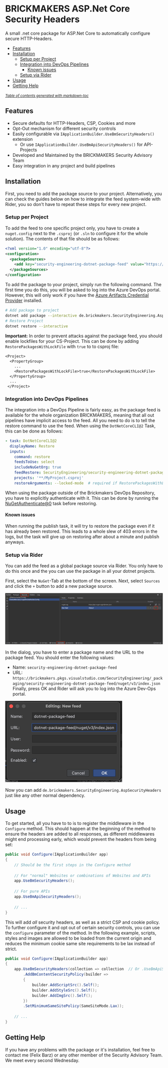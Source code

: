 # BRICKMAKERS ASP.Net Core Security Headers
A small .net core package for ASP.Net Core to automatically configure secure HTTP-Headers.

- [Features](#features)
- [Installation](#installation)
  - [Setup per Project](#setup-per-project)
  - [Integration into DevOps Pipelines](#integration-into-devops-pipelines)
    - [Known issues](#known-issues)
  - [Setup via Rider](#setup-via-rider)
- [Usage](#usage)
- [Getting Help](#getting-help)

<small><i><a href='http://ecotrust-canada.github.io/markdown-toc/'>Table of contents generated with markdown-toc</a></i></small>

## Features
- Secure defaults for HTTP-Headers, CSP, Cookies and more
- Opt-Out mechanism for different security controls
- Easily configurable via `IApplicationBuilder.UseBmSecurityHeaders()` extension
  - Or use `IApplicationBuilder.UseBmApiSecurityHeaders()` for API-Projects
- Developed and Maintained by the BRICKMAKERS Security Advisory Team
- Easy integration in any project and build pipelines

## Installation
First, you need to add the package source to your project. Alternatively, you can check the guides
below on how to integrate the feed system-wide with Rider, you so don't have to repeat these steps
for every new project.

### Setup per Project
To add the feed to one specific project only, you have to create a `nuget.config` next to the
`.csproj` (or `.sln` to configure it for the whole solution). The contents of that file should be
as follows:

```.xml
<?xml version="1.0" encoding="utf-8"?>
<configuration>
  <packageSources>
    <add key="security-engineering-dotnet-package-feed" value="https://brickmakers.pkgs.visualstudio.com/SecurityEngineering/_packaging/security-engineering-dotnet-package-feed/nuget/v3/index.json" />
  </packageSources>
</configuration>
```

To add the package to your project, simply run the following command. The first time you do this,
you will be asked to log into the Azure DevOps portal. However, this will only work if you have the
[Azure Artifacts Credential Provider](https://github.com/microsoft/artifacts-credprovider#azure-artifacts-credential-provider)
installed.

```.sh
# Add package to project
dotnet add package --interactive de.brickmakers.SecurityEngineering.AspSecurityHeaders
# Restore Project
dotnet restore --interactive
```

**Important:** In order to prevent attacks against the package feed, you should enable lockfiles for 
your CS-Project. This can be done by adding `RestorePackagesWithLockFile` with `true` to to csproj file:

```.csproj
<Project>
  <PropertyGroup>
    ...
    <RestorePackagesWithLockFile>true</RestorePackagesWithLockFile>
  </PropertyGroup>
  ...
 </Project>
```

### Integration into DevOps Pipelines
The integration into a DevOps Pipeline is fairly easy, as the package feed is available for the whole
organization BRICKMAKERS, meaning that all out pipelines have implicit access to the feed. All you
need to do is to tell the restore command to use the feed. When using the `DotNetCoreCLI@2` Task,
this can be done as follows:

```.yml
- task: DotNetCoreCLI@2
  displayName: Restore
  inputs:
    command: restore
    feedsToUse: select
    includeNuGetOrg: true
    feedRestore: SecurityEngineering/security-engineering-dotnet-package-feed
    projects: '**/MyProject.csproj'
    restoreArguments: --locked-mode  # required if RestorePackagesWithLockFile has been enabled
```

When using the package outside of the Brickmakers DevOps Repository, you have to explicitly
authenticate with it. This can be done by running the [NuGetAuthenticate@0](https://docs.microsoft.com/en-us/azure/devops/pipelines/tasks/package/nuget-authenticate?view=azure-devops)
task before restoring.

#### Known issues
When running the publish task, it will try to restore the package even if it has already been
restored. This leads to a whole slew of 403 errors in the logs, but the task will give up on
restoring after about a minute and publish anyways.

### Setup via Rider
You can add the feed as a global package source via Rider. You only have to do this once and the you
can use the package in all your dotnet projects.

First, select the `NuGet`-Tab at the bottom of the
screen. Next, select `Sources` and click the `+` button to add a new package source.

![Select Nuget](doc/rider_1.png)

In the dialog, you have to enter a package name and the URL to the package feed. You should enter
the following values:
- Name: `security-engineering-dotnet-package-feed`
- URL: `https://brickmakers.pkgs.visualstudio.com/SecurityEngineering/_packaging/security-engineering-dotnet-package-feed/nuget/v3/index.json`
Finally, press OK and Rider will ask you to log into the Azure Dev-Ops portal.

![Add Package Source](doc/rider_2.png)

Now you can add `de.brickmakers.SecurityEngineering.AspSecurityHeaders` just like any other normal
dependency.

## Usage
To get started, all you have to to is to register the middleware in the `Configure` method. This
should happen at the beginning of the method to ensure the headers are added to all responses, as
different middlewares might end processing early, which would prevent the headers from being set:

```.cs
public void Configure(IApplicationBuilder app)
{
    // Should be the first steps in the Configure method

    // For "normal" Websites or combinations of Websites and APIs
    app.UseBmSecurityHeaders();

    // For pure APIs
    app.UseBmApiSecurityHeaders();

    // ...
}
```

This will add *all* security headers, as well as a strict CSP and cookie policy. To further
configure it and opt out of certain security controls, you can use the `configure` parameter of the
method. In the following example, scripts, styles and images are allowed to be loaded from the
current origin and reduces the minimum cookie same site requirements to be lax instead of strict.

```.cs
public void Configure(IApplicationBuilder app)
{
    app.UseBmSecurityHeaders(collection => collection  // Or .UseBmApiSecurityHeaders for APIs
        .AddBmContentSecurityPolicy(builder =>
        {
            builder.AddScriptSrc().Self();
            builder.AddStyleSrc().Self();
            builder.AddImgSrc().Self();
        })
        .SetMinimumSameSitePolicy(SameSiteMode.Lax));

    // ...
}
```

## Getting Help
If you have any problems with the package or it's installation, feel free to contact me (Felix Barz)
or any other member of the Security Advisory Team. We meet every second Wednesday.
